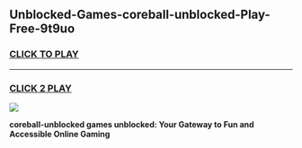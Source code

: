 
## Unblocked-Games-coreball-unblocked-Play-Free-9t9uo
<h3>
<a href="https://premium76.site?title=coreball-unblocked&ref=23A">CLICK TO PLAY</a></h3>
<hr>

<h3>
<a href="https://premium76.site?title=coreball-unblocked&ref=23A">CLICK 2 PLAY</a>
  
</h3>

<a href="https://premium76.site?title=coreball-unblocked&ref=23A"><img src="https://clearcache.store/games.png"></a>


**coreball-unblocked games unblocked: Your Gateway to Fun and Accessible Online Gaming**
